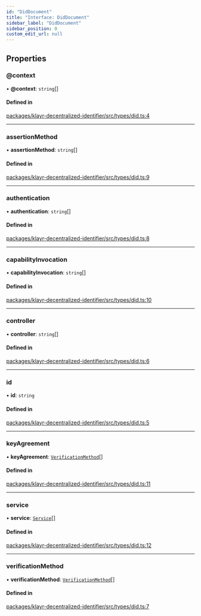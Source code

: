 ```yaml
---
id: "DidDocument"
title: "Interface: DidDocument"
sidebar_label: "DidDocument"
sidebar_position: 0
custom_edit_url: null
---
```


## Properties

### @context

• **@context**: `string`[]

#### Defined in

[packages/klayr-decentralized-identifier/src/types/did.ts:4](https://github.com/aldhosutra/klayr-did/blob/515766d/packages/klayr-decentralized-identifier/src/types/did.ts#L4)

___

### assertionMethod

• **assertionMethod**: `string`[]

#### Defined in

[packages/klayr-decentralized-identifier/src/types/did.ts:9](https://github.com/aldhosutra/klayr-did/blob/515766d/packages/klayr-decentralized-identifier/src/types/did.ts#L9)

___

### authentication

• **authentication**: `string`[]

#### Defined in

[packages/klayr-decentralized-identifier/src/types/did.ts:8](https://github.com/aldhosutra/klayr-did/blob/515766d/packages/klayr-decentralized-identifier/src/types/did.ts#L8)

___

### capabilityInvocation

• **capabilityInvocation**: `string`[]

#### Defined in

[packages/klayr-decentralized-identifier/src/types/did.ts:10](https://github.com/aldhosutra/klayr-did/blob/515766d/packages/klayr-decentralized-identifier/src/types/did.ts#L10)

___

### controller

• **controller**: `string`[]

#### Defined in

[packages/klayr-decentralized-identifier/src/types/did.ts:6](https://github.com/aldhosutra/klayr-did/blob/515766d/packages/klayr-decentralized-identifier/src/types/did.ts#L6)

___

### id

• **id**: `string`

#### Defined in

[packages/klayr-decentralized-identifier/src/types/did.ts:5](https://github.com/aldhosutra/klayr-did/blob/515766d/packages/klayr-decentralized-identifier/src/types/did.ts#L5)

___

### keyAgreement

• **keyAgreement**: [`VerificationMethod`](VerificationMethod.md)[]

#### Defined in

[packages/klayr-decentralized-identifier/src/types/did.ts:11](https://github.com/aldhosutra/klayr-did/blob/515766d/packages/klayr-decentralized-identifier/src/types/did.ts#L11)

___

### service

• **service**: [`Service`](Service.md)[]

#### Defined in

[packages/klayr-decentralized-identifier/src/types/did.ts:12](https://github.com/aldhosutra/klayr-did/blob/515766d/packages/klayr-decentralized-identifier/src/types/did.ts#L12)

___

### verificationMethod

• **verificationMethod**: [`VerificationMethod`](VerificationMethod.md)[]

#### Defined in

[packages/klayr-decentralized-identifier/src/types/did.ts:7](https://github.com/aldhosutra/klayr-did/blob/515766d/packages/klayr-decentralized-identifier/src/types/did.ts#L7)
